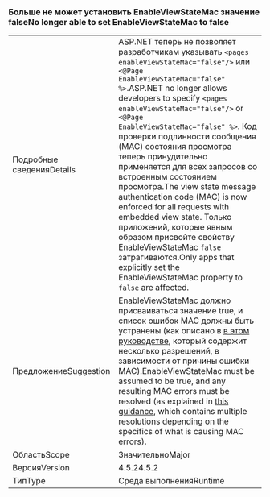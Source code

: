 ### <a name="no-longer-able-to-set-enableviewstatemac-to-false"></a><span data-ttu-id="e4657-101">Больше не может установить EnableViewStateMac значение false</span><span class="sxs-lookup"><span data-stu-id="e4657-101">No longer able to set EnableViewStateMac to false</span></span>

|   |   |
|---|---|
|<span data-ttu-id="e4657-102">Подробные сведения</span><span class="sxs-lookup"><span data-stu-id="e4657-102">Details</span></span>|<span data-ttu-id="e4657-103">ASP.NET теперь не позволяет разработчикам указывать <code>&lt;pages enableViewStateMac=&quot;false&quot;/&gt;</code> или <code>&lt;@Page EnableViewStateMac=&quot;false&quot; %&gt;</code>.</span><span class="sxs-lookup"><span data-stu-id="e4657-103">ASP.NET no longer allows developers to specify <code>&lt;pages enableViewStateMac=&quot;false&quot;/&gt;</code> or <code>&lt;@Page EnableViewStateMac=&quot;false&quot; %&gt;</code>.</span></span> <span data-ttu-id="e4657-104">Код проверки подлинности сообщения (MAC) состояния просмотра теперь принудительно применяется для всех запросов со встроенным состоянием просмотра.</span><span class="sxs-lookup"><span data-stu-id="e4657-104">The view state message authentication code (MAC) is now enforced for all requests with embedded view state.</span></span> <span data-ttu-id="e4657-105">Только приложений, которые явным образом присвойте свойству EnableViewStateMac <code>false</code> затрагиваются.</span><span class="sxs-lookup"><span data-stu-id="e4657-105">Only apps that explicitly set the EnableViewStateMac property to <code>false</code> are affected.</span></span>|
|<span data-ttu-id="e4657-106">Предложение</span><span class="sxs-lookup"><span data-stu-id="e4657-106">Suggestion</span></span>|<span data-ttu-id="e4657-107">EnableViewStateMac должно присваиваться значение true, и список ошибок MAC должны быть устранены (как описано в [в этом руководстве](https://support.microsoft.com/kb/2915218), который содержит несколько разрешений, в зависимости от причины ошибки MAC).</span><span class="sxs-lookup"><span data-stu-id="e4657-107">EnableViewStateMac must be assumed to be true, and any resulting MAC errors must be resolved (as explained in [this guidance](https://support.microsoft.com/kb/2915218), which contains multiple resolutions depending on the specifics of what is causing MAC errors).</span></span>|
|<span data-ttu-id="e4657-108">Область</span><span class="sxs-lookup"><span data-stu-id="e4657-108">Scope</span></span>|<span data-ttu-id="e4657-109">Значительно</span><span class="sxs-lookup"><span data-stu-id="e4657-109">Major</span></span>|
|<span data-ttu-id="e4657-110">Версия</span><span class="sxs-lookup"><span data-stu-id="e4657-110">Version</span></span>|<span data-ttu-id="e4657-111">4.5.2</span><span class="sxs-lookup"><span data-stu-id="e4657-111">4.5.2</span></span>|
|<span data-ttu-id="e4657-112">Тип</span><span class="sxs-lookup"><span data-stu-id="e4657-112">Type</span></span>|<span data-ttu-id="e4657-113">Среда выполнения</span><span class="sxs-lookup"><span data-stu-id="e4657-113">Runtime</span></span>|

